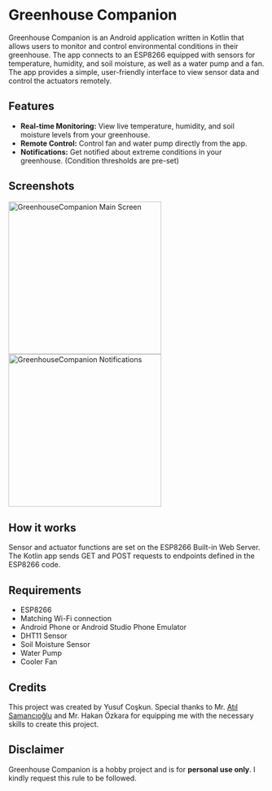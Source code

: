 # Greenhouse Companion
Greenhouse Companion is an Android application written in Kotlin that allows users to monitor and control environmental conditions in their greenhouse. The app connects to an ESP8266 equipped with sensors for temperature, humidity, and soil moisture, as well as a water pump and a fan. The app provides a simple, user-friendly interface to view sensor data and control the actuators remotely.

## Features
- **Real-time Monitoring:** View live temperature, humidity, and soil moisture levels from your greenhouse.
- **Remote Control:** Control fan and water pump directly from the app.
- **Notifications:** Get notified about extreme conditions in your greenhouse. (Condition thresholds are pre-set)

## Screenshots
<img src="https://github.com/yyusufcoskun/GreenhouseCompanion/assets/95757221/56c83c06-3a1a-4df5-8b9e-c57de8234f32" alt="GreenhouseCompanion Main Screen" width="300"/>
<img src="https://github.com/yyusufcoskun/GreenhouseCompanion/assets/95757221/6c860835-b16c-4be2-aac3-75c35780d010" alt="GreenhouseCompanion Notifications" width="300"/>

## How it works
Sensor and actuator functions are set on the ESP8266 Built-in Web Server. The Kotlin app sends GET and POST requests to endpoints defined in the ESP8266 code.

## Requirements
- ESP8266 
- Matching Wi-Fi connection
- Android Phone or Android Studio Phone Emulator
- DHT11 Sensor
- Soil Moisture Sensor
- Water Pump
- Cooler Fan

## Credits
This project was created by Yusuf Coşkun. Special thanks to Mr. [Atıl Samancıoğlu](https://github.com/atilsamancioglu) and Mr. Hakan Özkara for equipping me with the necessary skills to create this project.

## Disclaimer
Greenhouse Companion is a hobby project and is for **personal use only**. I kindly request this rule to be followed.

